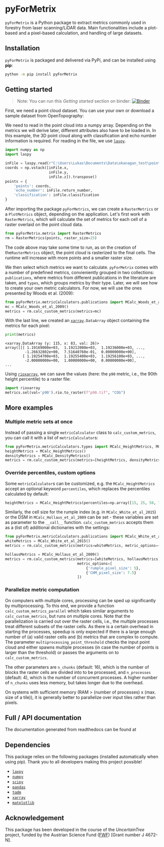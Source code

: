 # pyForMetrix

`pyForMetrix` is a Python package to extract metrics commonly used in forestry from laser scanning/LiDAR data. Main functionalities include a plot-based and a pixel-based calculation, and handling of large datasets.

## Installation
`pyForMetrix` is packaged and delivered via PyPi, and can be installed using **pip**:

```bash
python -m pip install pyForMetrix
```

## Getting started 
 > Note: You can run this *Getting started* section on binder:
[![Binder](https://mybinder.org/badge_logo.svg)](https://mybinder.org/v2/gh/lwiniwar/pyForMetrix/HEAD?labpath=demo%2Fgetting_started.ipynb)

First, we need a point cloud dataset. You can use your own or download a sample dataset from OpenTopography:



We need to read in the point cloud into a numpy array. Depending on the metrics we will derive later, 
different attributes also have to be loaded in. In this example, the 3D point cloud along with classification and
echo number information is required. For reading in the file, we use [`laspy`](https://laspy.readthedocs.io/).

```python
import numpy as np
import laspy

inFile = laspy.read(r"C:\Users\Lukas\Documents\Data\okanagan_test\points.laz")
coords = np.vstack([inFile.x,
                    inFile.y,
                    inFile.z]).transpose()
points = {
    'points': coords,
    'echo_number': inFile.return_number,
    'classification': inFile.classification
}
```

After importing the package `pyForMetrics`, we can create a `RasterMetrics` or a `PlotMetrics` object, depending on 
the application. Let's first work with `RasterMetrics`, which will calculate the set of metrics for each cell of a
raster overlaid on the point cloud data.

```python
from pyForMetrix.metrix import RasterMetrics
rm = RasterMetrics(points, raster_size=25)
```
The code above may take some time to run, as on the creation of the`RasterMetrics` object, the point cloud is rasterized
to the final cells. The runtime will increase with more points and a smaller raster size.

We then select which metrics we want to calculate. `pyForMetrix` comes with a number of predefined metrics, convieniently grouped in two collections: `publications`, where metrics from different publications in the literature are taken, and `types`, which groups metrics by their type. Later, we will see how to create your own metric calculators. For now, we will use the ones presented by Woods et al. (2009):

```python
from pyForMetrix.metricCalculators.publications import MCalc_Woods_et_al_2009
mc = MCalc_Woods_et_al_2009()
metrics = rm.calc_custom_metrics(metrics=mc)
```

With the last line, we created an [`xarray`](https://docs.xarray.dev/en/stable/)`.DataArray` object containing the metrics for each pixel:
```python
print(metrics)
```
```
<xarray.DataArray (y: 115, x: 83, val: 26)>
array([[[ 1.19169000e+03,  1.19212000e+03,  1.19236000e+03, ...,
         -1.26632802e+00,  7.51640760e-01,  0.00000000e+00],
        [ 1.19254700e+03,  1.19255400e+03,  1.19256100e+03, ...,
         -2.00000000e+00,  1.00000000e+00,  0.00000000e+00],
...
```

Using [`rioxarray`](https://corteva.github.io/rioxarray/stable/), we can save the values (here: the `p90` metric, i.e., the 90th height percentile) to a raster file:

```python
import rioxarray
metrics.sel(val='p90').rio.to_raster(f"p90.tif", "COG")
```

## More examples
### Multiple metric sets at once
Instead of passing a single `metricCalculator` class to `calc_custom_metrics`, you can call it with a list of `metricCalculator`s:
````python
from pyForMetrix.metricCalculators.types import MCalc_HeightMetrics, MCalc_DensityMetrics
heightMetrics = MCalc_HeightMetrics()
densityMetrics = MCalc_DensityMetrics()
metrics = rm.calc_custom_metrics(metrics=[heightMetrics, densityMetrics])
````
### Override percentiles, custom options
Some `metricCalculator`s can be customized, e.g. the `MCalc_HeightMetrics` accept an optional keyword `percentiles`, which
replaces the percentiles calculated by default:

````python
heightMetrics = MCalc_HeightMetrics(percentiles=np.array([15, 25, 50, 75, 85, 95, 99]))
````

Similarly, the cell size for the rumple index (e.g. in `MCalc_White_et_al_2015`) or the DSM in `MCalc_Hollaus_et_al_2009`
can be set - these variables are set as parameter to the `__call__` function. `calc_custom_metrics` accepts them as a (list of)
additional dictionaries with the settings:

````python
from pyForMetrix.metricCalculators.publications import MCalc_White_et_al_2015, MCalc_Hollaus_et_al_2009 
whiteMetrics = MCalc_White_et_al_2015()
metrics = rm.calc_custom_metrics(metrics=whiteMetrics, metric_options={'rumple_pixel_size': 0.2})
````
````python
hollausMetrics = MCalc_Hollaus_et_al_2009()
metrics = rm.calc_custom_metrics(metrics=[whiteMetrics, hollausMetrics], 
                                 metric_options=[
                                     {'rumple_pixel_size': 5},
                                     {'CHM_pixel_size': 7.5}
                                 ])
````
### Parallelize metric computation
On computers with multiple cores, processing can be sped up significantly by multiprocessing. To this end,
we provide a function `calc_custom_metrics_parallel` which takes similar arguments to `calc_custom_metrics`,
but runs on multiple cores. Note that the parallelization is carried out over the raster cells, i.e., the multiple
processes treat different subsets of the raster cells. As there is a certain overhead in starting the processes,
speedup is only expected if there is a large enough number of (a) valid raster cells and (b) metrics that are complex
to compute. The parameter `multiprocessing_point_threshold` checks the input point cloud and either spawns multiple processes
(in case the number of points is larger than the threshold) or passes the arguments on to `calc_custom_metrics`.

The other parameters are `n_chunks` (default: 16), which is the number of blocks the raster cells are divided into to be processed,
and `n_processes` (default: 4), which is the number of concurrent processes. A higher number of `n_chunks` uses less memory, but takes
longer due to the overhead.

On systems with sufficient memory (RAM > (number of processes) x (max. size of a tile)), it is generally better to parallelize over
input tiles rather than pixels.

## Full / API documentation
The documentation generated from readthedocs can be found at


## Dependencies
This package relies on the following packages (installed automatically when using pip). Thank you to all developers making this project possible!

- [`laxpy`](https://github.com/brycefrank/laxpy)
- [`numpy`](https://numpy.org/)
- [`scipy`](https://scipy.org/)
- [`pandas`](https://pandas.pydata.org/)
- [`tqdm`](https://tqdm.github.io/)
- [`xarray`](https://docs.xarray.dev/en/stable/)
- [`matplotlib`](https://matplotlib.org/)

## Acknowledgement
This package has been developed in the course of the *UncertainTree* project, funded by the Austrian Science Fund ([FWF](https://www.fwf.ac.at/)) [Grant number J 4672-N].